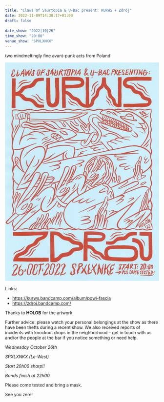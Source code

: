```yaml
---
title: "Claws Of Saurtopia & U-Bac present: KURWS + Zdrój"
date: 2022-11-09T14:38:17+01:00
draft: false

date_show: "2022|10|26"
time_show: "20:00"
venue_show: "SPXLXNKX"
---
```


two mindmeltingly fine avant-punk acts from Poland

![KURWS + Zdrój](/posters/2022-10-26.jpg)

Links:
- https://kurws.bandcamp.com/album/powi-fascia
- https://zdroj.bandcamp.com/

Thanks to **HOLOB** for the artwork.

Further advice: please watch your personal belongings at the show as there have been thefts during a recent show. We also received reports of incidents with knockout drops in the neighborhood – get in touch with us and/or the people at the bar if you notice something or need help. 

*Wednesday October 26th*

*SPXLXNKX (Le-West)*

*Start 20h00 sharp!!*

*Bands finish at 22h00*

Please come tested and bring a mask. 

See you zere!
